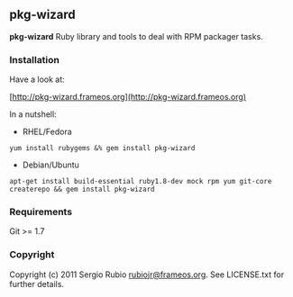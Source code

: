 ## pkg-wizard

**pkg-wizard** Ruby library and tools to deal with RPM packager tasks.

### Installation

Have a look at:

[http://pkg-wizard.frameos.org](http://pkg-wizard.frameos.org)

In a nutshell:

* RHEL/Fedora

`yum install rubygems &% gem install pkg-wizard`

* Debian/Ubuntu

`apt-get install build-essential ruby1.8-dev mock rpm yum git-core createrepo && gem install pkg-wizard`

### Requirements

Git >= 1.7

### Copyright

Copyright (c) 2011 Sergio Rubio <rubiojr@frameos.org>. See LICENSE.txt for
further details.


